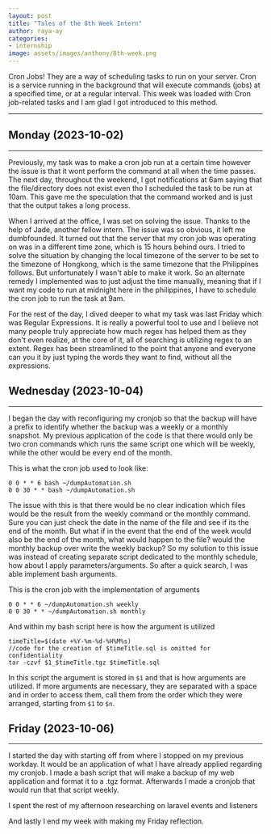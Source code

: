 ```yaml
---
layout: post
title: "Tales of the 8th Week Intern"
author: raya-ay
categories: 
- internship
image: assets/images/anthony/8th-week.png
---
```


Cron Jobs! They are a way of scheduling tasks to run on your server. Cron is a service running in the background that will execute commands (jobs) at a specified time, or at a regular interval. This week was loaded with Cron job-related tasks and I am glad I got introduced to this method.

---

## Monday (2023-10-02)
---

Previously, my task was to make a cron job run at a certain time however the issue is that it wont perform the command at all when the time passes. The next day, throughout the weekend, I got notifications at 6am saying that the file/directory does not exist even tho I scheduled the task to be run at 10am. This gave me the speculation that the command worked and is just that the output takes a long process. 

When I arrived at the office, I was set on solving the issue. Thanks to the help of Jade, another fellow intern. The issue was so obvious, it left me dumbfounded. It turned out that the server that my cron job was operating on was in a different time zone, which is 15 hours behind ours. I tried to solve the situation by changing the local timezone of the server to be set to the timezone of Hongkong, which is the same timezone that the Philippines follows. But unfortunately I wasn't able to make it work. So an alternate remedy I implemented was to just adjust the time manually, meaning that if I want my code to run at midnight here in the philippines, I have to schedule the cron job to run the task at 9am.

For the rest of the day, I dived deeper to what my task was last Friday which was Regular Expressions. It is really a powerful tool to use and I believe not many people truly appreciate how much regex has helped them as they don't even realize, at the core of it, all of searching is utilizing regex to an extent. Regex has been streamlined to the point that anyone and everyone can you it by just typing the words they want to find, without all the expressions.


## Wednesday (2023-10-04)
---

I began the day with reconfiguring my cronjob so that the backup will have a prefix to identify whether the backup was a weekly or a monthly snapshot. My previous application of the code is that there would only be two cron commands which runs the same script one which will be weekly, while the other would be every end of the month. 

This is what the cron job used to look like:
```
0 0 * * 6 bash ~/dumpAutomation.sh 
0 0 30 * * bash ~/dumpAutomation.sh
```

The issue with this is that there would be no clear indication which files would be the result from the weekly command or the monthly command. Sure you can just check the date in the name of the file and see if its the end of the month. But what if in the event that the end of the week would also be the end of the month, what would happen to the file? would the monthly backup over write the weekly backup? So my solution to this issue was instead of creating separate script dedicated to the monthly schedule, how about I apply parameters/arguments. So after a quick search, I was able implement bash arguments.

This is the cron job with the implementation of arguments
```
0 0 * * 6 ~/dumpAutomation.sh weekly 
0 0 30 * * ~/dumpAutomation.sh monthly
```

And within my bash script here is how the argument is utilized
```
timeTitle=$(date +%Y-%m-%d-%H%M%s)
//code for the creation of $timeTitle.sql is omitted for confidentiality
tar -czvf $1_$timeTitle.tgz $timeTitle.sql
```

In this script the argument is stored in `$1` and that is how arguments are utilized. If more arguments are necessary, they are separated with a space and in order to access them, call them from the order which they were arranged, starting from `$1` to `$n`.


## Friday (2023-10-06)
---

I started the day with starting off from where I stopped on my previous workday. It would be an application of what I have already applied regarding my cronjob. I made a bash script that will make a backup of my web application and format it to a .tgz format. Afterwards I made a cronjob that would run that that script weekly.

I spent the rest of my afternoon researching on laravel events and listeners

And lastly I end my week with making my Friday reflection.